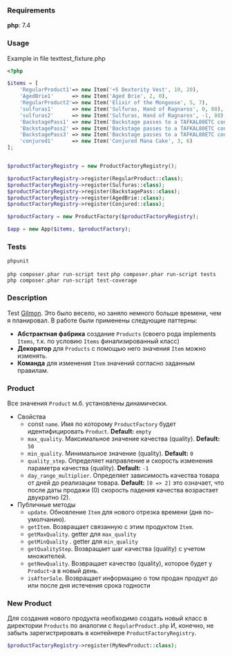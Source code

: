 ### Requirements

**php**: 7.4

### Usage

Example in file texttest\_fixture.php

```php
<?php

$items = [
    'RegularProduct1'=> new Item('+5 Dexterity Vest', 10, 20),
    'AgedBrie1'      => new Item('Aged Brie', 2, 0),
    'RegularProduct2'=> new Item('Elixir of the Mongoose', 5, 7),
    'sulfuras1'      => new Item('Sulfuras, Hand of Ragnaros', 0, 80),
    'sulfuras2'      => new Item('Sulfuras, Hand of Ragnaros', -1, 80),
    'BackstagePass1' => new Item('Backstage passes to a TAFKAL80ETC concert', 15, 20),
    'BackstagePass2' => new Item('Backstage passes to a TAFKAL80ETC concert', 10, 49),
    'BackstagePass3' => new Item('Backstage passes to a TAFKAL80ETC concert', 5, 49),
    'conjured1'      => new Item('Conjured Mana Cake', 3, 6)
];


$productFactoryRegistry = new ProductFactoryRegistry();

$productFactoryRegistry->register(RegularProduct::class);
$productFactoryRegistry->register(Sulfuras::class);
$productFactoryRegistry->register(BackstagePass::class);
$productFactoryRegistry->register(AgedBrie::class);
$productFactoryRegistry->register(Conjured::class);

$productFactory = new ProductFactory($productFactoryRegistry);

$app = new App($items, $productFactory);
```

### Tests

`phpunit`

`php composer.phar run-script test`
`php composer.phar run-script tests`
`php composer.phar run-script test-coverage`

### Description

Test  [Gilmon](https://gilmon.ru).
Это было весело, но заняло немного больше времени, чем я планировал.
В работе были применены следующие паттерны:

- **Абстрактная фабрика** создание `Products` (своего рода implements `Items`, т.к. по условию `Items` финализированный класс)
- **Декоратор** для `Products` с помощью него  значения `Item` можно изменять.
- **Команда** для изменения `Item` значений согласно заданным правилам.

### Product

Все значения `Product` м.б. установлены динамически.
- Свойства
  - const `name`. Имя по которому `ProductFactory` будет идентифицировать `Product`. **Default:** `empty`
  - `max_quality`. Максимальное значение качества (quality). **Default:** `50`
  - `min_quality`. Минимальное значение (quality). **Default:** `0`
  - `quality_step`. Определяет направление и скорость изменения параметра качества (quality). **Default:** `-1`
  - `day_range_multiplier`. Определяет зависимость качества товара от дней до реализации товара.
   **Default:** `[0 => 2]` это означает, что после даты продажи (0) скорость падения качества возрастает двукратно (2).
- Публичные методы  
  - `update`. Обновление `Item` для нового отрезка времени (дня по-умолчанию).
  - `getItem`. Возвращает связанную с этим продуктом `Item`.
  - `getMaxQuality`. getter для `max_quality` 
  - `getMinQuality` . getter для `min_quality`
  - `getQualityStep`. Возвращает шаг качества (quality) с учетом множителей.
  - `getNewQuality`. Возвращает качество (quality), которое будет у `Product`-а в новый день.
  - `isAfterSale`. Возвращает информацию о том продан продукт до или после дня истечения срока годности

### New Product
Для создания нового продукта необходимо создать новый класс в директории `Products` по аналогии с `RegularProduct.php`
И, конечно, не забыть зарегистрировать в контейнере `ProductFactoryRegistry`.

```php
$productFactoryRegistry->register(MyNewProduct::class);
```
